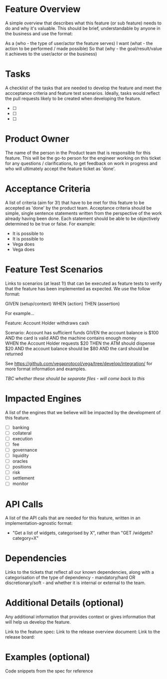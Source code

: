 # Feature Overview
A simple overview that describes what this feature (or sub feature) needs to do and why it's valuable. 
This should be brief, understandable by anyone in the business and use the format: 

As a (who - the type of user/actor the feature serves) 
I want (what - the action to be performed / made possible)
So that (why - the goal/result/value it achieves to the user/actor or the business)

# Tasks
A checklist of the tasks that are needed to develop the feature and meet the accceptance criteria and feature test scenarios. Ideally, tasks would reflect the pull requests likely to be created when developing the feature. 

- [ ]
- [ ]
- [ ]

# Product Owner
The name of the person in the Product team that is responsible for this feature. This will be the go-to person for the engineer working on this ticket for any questions / clarifications, to get feedback on work in progress and who will ultimately accept the feature ticket as 'done'.

# Acceptance Criteria
A list of criteria (aim for 3!) that have to be met for this feature to be accepted as 'done' by the product team. Acceptance criteria should be simple, single sentence statements written from the perspective of the work already having been done. Each statement should be able to be objectively determined to be true or false. For example:

- It is possible to
- It is possible to
- Vega does
- Vega does

# Feature Test Scenarios
Links to scenarios (at least 1!) that can be executed as feature tests to verify that the feature has been implemented as expected. We use the follow format:

GIVEN (setup/context) 
WHEN (action) 
THEN (assertion) 

For example...

Feature: Account Holder withdraws cash

  Scenario: Account has sufficient funds
   GIVEN the account balance is $100
     AND the card is valid
     AND the machine contains enough money  
    WHEN the Account Holder requests $20
    THEN the ATM should dispense $20
     AND the account balance should be $80
     AND the card should be returned
     
See https://github.com/vegaprotocol/vega/tree/develop/integration/ for more format information and examples.

_TBC whether these should be separate files  - will come back to this_

# Impacted Engines
A list of the engines that we believe will be impacted by the development of this feature.

- [ ] banking
- [ ] collateral
- [ ] execution
- [ ] fee
- [ ] governance
- [ ] liquidity
- [ ] oracles
- [ ] positions
- [ ] risk
- [ ] settlement
- [ ] monitor

# API Calls 
A list of the API calls that are needed for this feature, written in an implementation-agnostic format:

- "Get a list of widgets, categorised by X", rather than "GET /widgets?category=X"

# Dependencies
Links to the tickets that reflect all our known dependencies, along with a categorisation of the type of dependency - mandatory/hard OR discretionary/soft - and whether it is internal or external to the team.

# Additional Details (optional)
Any additional information that provides context or gives information that will help us develop the feature. 

Link to the feature spec:
Link to the release overview document:
Link to the release board:

# Examples (optional)
Code snippets from the spec for reference
